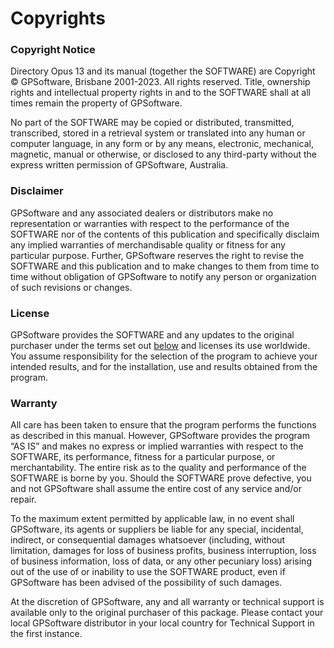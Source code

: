# Copyrights

### Copyright Notice

Directory Opus 13 and its manual (together the SOFTWARE) are Copyright © GPSoftware, Brisbane 2001-2023. All rights reserved. Title, ownership rights and intellectual property rights in and to the SOFTWARE shall at all times remain the property of GPSoftware.

No part of the SOFTWARE may be copied or distributed, transmitted, transcribed, stored in a retrieval system or translated into any human or computer language, in any form or by any means, electronic, mechanical, magnetic, manual or otherwise, or disclosed to any third-party without the express written permission of GPSoftware, Australia.

### Disclaimer

GPSoftware and any associated dealers or distributors make no representation or warranties with respect to the performance of the SOFTWARE nor of the contents of this publication and specifically disclaim any implied warranties of merchandisable quality or fitness for any particular purpose. Further, GPSoftware reserves the right to revise the SOFTWARE and this publication and to make changes to them from time to time without obligation of GPSoftware to notify any person or organization of such revisions or changes.

### License

GPSoftware provides the SOFTWARE and any updates to the original purchaser under the terms set out [below](/Manual/licence/README.md) and licenses its use worldwide. You assume responsibility for the selection of the program to achieve your intended results, and for the installation, use and results obtained from the program.

### Warranty

All care has been taken to ensure that the program performs the functions as described in this manual. However, GPSoftware provides the program “AS IS” and makes no express or implied warranties with respect to the SOFTWARE, its performance, fitness for a particular purpose, or merchantability. The entire risk as to the quality and performance of the SOFTWARE is borne by you. Should the SOFTWARE prove defective, you and not GPSoftware shall assume the entire cost of any service and/or repair.

To the maximum extent permitted by applicable law, in no event shall GPSoftware, its agents or suppliers be liable for any special, incidental, indirect, or consequential damages whatsoever (including, without limitation, damages for loss of business profits, business interruption, loss of business information, loss of data, or any other pecuniary loss) arising out of the use of or inability to use the SOFTWARE product, even if GPSoftware has been advised of the possibility of such damages.

At the discretion of GPSoftware, any and all warranty or technical support is available only to the original purchaser of this package. Please contact your local GPSoftware distributor in your local country for Technical Support in the first instance.
